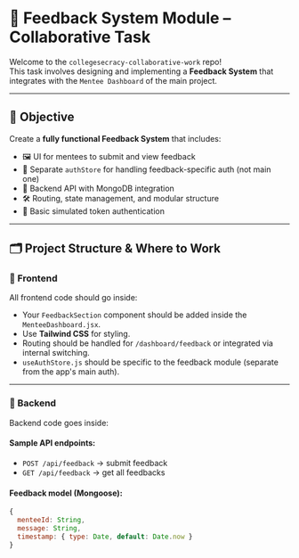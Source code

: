 # 📣 Feedback System Module – Collaborative Task

Welcome to the `collegesecracy-collaborative-work` repo!  
This task involves designing and implementing a **Feedback System** that integrates with the `Mentee Dashboard` of the main project.

---

## 📌 Objective

Create a **fully functional Feedback System** that includes:
- 🖼️ UI for mentees to submit and view feedback
- 🧠 Separate `authStore` for handling feedback-specific auth (not main one)
- 🧩 Backend API with MongoDB integration
- 🛠️ Routing, state management, and modular structure
- 🔐 Basic simulated token authentication

---

## 🗂️ Project Structure & Where to Work

### 🔷 Frontend

All frontend code should go inside:


- Your `FeedbackSection` component should be added inside the `MenteeDashboard.jsx`.
- Use **Tailwind CSS** for styling.
- Routing should be handled for `/dashboard/feedback` or integrated via internal switching.
- `useAuthStore.js` should be specific to the feedback module (separate from the app's main auth).

---

### 🔶 Backend

Backend code goes inside:


#### Sample API endpoints:
- `POST /api/feedback` → submit feedback
- `GET /api/feedback` → get all feedbacks

#### Feedback model (Mongoose):
```js
{
  menteeId: String,
  message: String,
  timestamp: { type: Date, default: Date.now }
}
